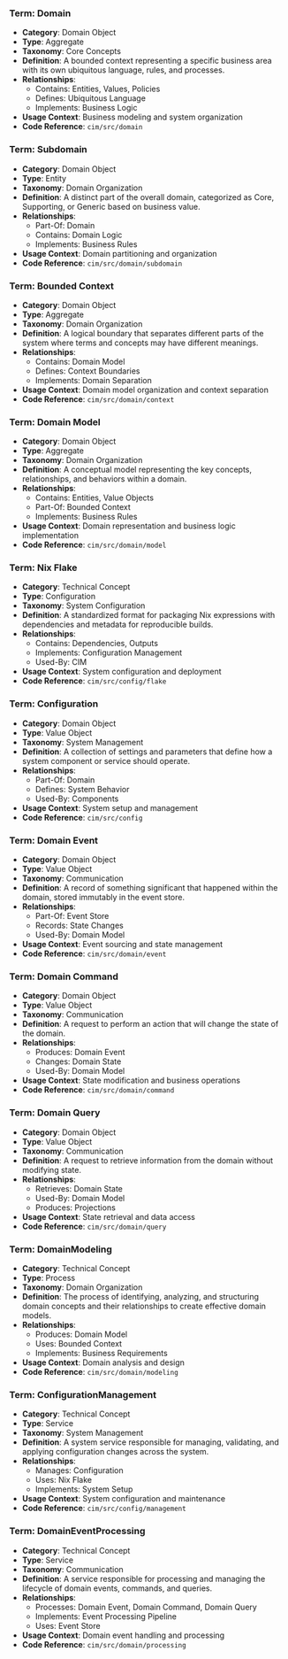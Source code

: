 ### Term: Domain
- **Category**: Domain Object
- **Type**: Aggregate
- **Taxonomy**: Core Concepts
- **Definition**: A bounded context representing a specific business area with its own ubiquitous language, rules, and processes.
- **Relationships**:
  * Contains: Entities, Values, Policies
  * Defines: Ubiquitous Language
  * Implements: Business Logic
- **Usage Context**: Business modeling and system organization
- **Code Reference**: `cim/src/domain`

### Term: Subdomain
- **Category**: Domain Object
- **Type**: Entity
- **Taxonomy**: Domain Organization
- **Definition**: A distinct part of the overall domain, categorized as Core, Supporting, or Generic based on business value.
- **Relationships**:
  * Part-Of: Domain
  * Contains: Domain Logic
  * Implements: Business Rules
- **Usage Context**: Domain partitioning and organization
- **Code Reference**: `cim/src/domain/subdomain`

### Term: Bounded Context
- **Category**: Domain Object
- **Type**: Aggregate
- **Taxonomy**: Domain Organization
- **Definition**: A logical boundary that separates different parts of the system where terms and concepts may have different meanings.
- **Relationships**:
  * Contains: Domain Model
  * Defines: Context Boundaries
  * Implements: Domain Separation
- **Usage Context**: Domain model organization and context separation
- **Code Reference**: `cim/src/domain/context`

### Term: Domain Model
- **Category**: Domain Object
- **Type**: Aggregate
- **Taxonomy**: Domain Organization
- **Definition**: A conceptual model representing the key concepts, relationships, and behaviors within a domain.
- **Relationships**:
  * Contains: Entities, Value Objects
  * Part-Of: Bounded Context
  * Implements: Business Rules
- **Usage Context**: Domain representation and business logic implementation
- **Code Reference**: `cim/src/domain/model`

### Term: Nix Flake
- **Category**: Technical Concept
- **Type**: Configuration
- **Taxonomy**: System Configuration
- **Definition**: A standardized format for packaging Nix expressions with dependencies and metadata for reproducible builds.
- **Relationships**:
  * Contains: Dependencies, Outputs
  * Implements: Configuration Management
  * Used-By: CIM
- **Usage Context**: System configuration and deployment
- **Code Reference**: `cim/src/config/flake`

### Term: Configuration
- **Category**: Domain Object
- **Type**: Value Object
- **Taxonomy**: System Management
- **Definition**: A collection of settings and parameters that define how a system component or service should operate.
- **Relationships**:
  * Part-Of: Domain
  * Defines: System Behavior
  * Used-By: Components
- **Usage Context**: System setup and management
- **Code Reference**: `cim/src/config`

### Term: Domain Event
- **Category**: Domain Object
- **Type**: Value Object
- **Taxonomy**: Communication
- **Definition**: A record of something significant that happened within the domain, stored immutably in the event store.
- **Relationships**:
  * Part-Of: Event Store
  * Records: State Changes
  * Used-By: Domain Model
- **Usage Context**: Event sourcing and state management
- **Code Reference**: `cim/src/domain/event`

### Term: Domain Command
- **Category**: Domain Object
- **Type**: Value Object
- **Taxonomy**: Communication
- **Definition**: A request to perform an action that will change the state of the domain.
- **Relationships**:
  * Produces: Domain Event
  * Changes: Domain State
  * Used-By: Domain Model
- **Usage Context**: State modification and business operations
- **Code Reference**: `cim/src/domain/command`

### Term: Domain Query
- **Category**: Domain Object
- **Type**: Value Object
- **Taxonomy**: Communication
- **Definition**: A request to retrieve information from the domain without modifying state.
- **Relationships**:
  * Retrieves: Domain State
  * Used-By: Domain Model
  * Produces: Projections
- **Usage Context**: State retrieval and data access
- **Code Reference**: `cim/src/domain/query`

### Term: DomainModeling
- **Category**: Technical Concept
- **Type**: Process
- **Taxonomy**: Domain Organization
- **Definition**: The process of identifying, analyzing, and structuring domain concepts and their relationships to create effective domain models.
- **Relationships**:
  * Produces: Domain Model
  * Uses: Bounded Context
  * Implements: Business Requirements
- **Usage Context**: Domain analysis and design
- **Code Reference**: `cim/src/domain/modeling`

### Term: ConfigurationManagement
- **Category**: Technical Concept
- **Type**: Service
- **Taxonomy**: System Management
- **Definition**: A system service responsible for managing, validating, and applying configuration changes across the system.
- **Relationships**:
  * Manages: Configuration
  * Uses: Nix Flake
  * Implements: System Setup
- **Usage Context**: System configuration and maintenance
- **Code Reference**: `cim/src/config/management`

### Term: DomainEventProcessing
- **Category**: Technical Concept
- **Type**: Service
- **Taxonomy**: Communication
- **Definition**: A service responsible for processing and managing the lifecycle of domain events, commands, and queries.
- **Relationships**:
  * Processes: Domain Event, Domain Command, Domain Query
  * Implements: Event Processing Pipeline
  * Uses: Event Store
- **Usage Context**: Domain event handling and processing
- **Code Reference**: `cim/src/domain/processing` 